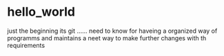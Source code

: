 # hello_world
just the beginning 
its git ...... 
need to know for haveing a organized way of programms and maintains a neet way to make further changes with th requirements 
